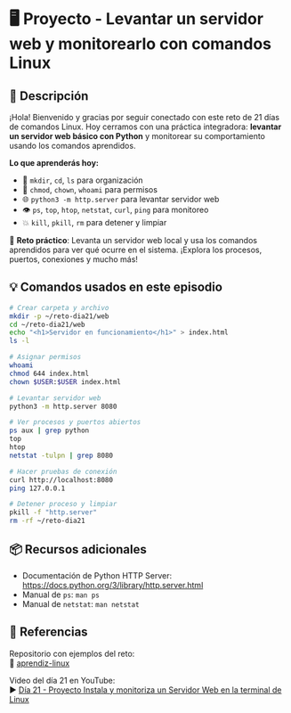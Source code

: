 # 🖥️ Proyecto - Levantar un servidor web y monitorearlo con comandos Linux

## 📘 Descripción

¡Hola! Bienvenido y gracias por seguir conectado con este reto de 21 días de comandos Linux. Hoy cerramos con una práctica integradora: **levantar un servidor web básico con Python** y monitorear su comportamiento usando los comandos aprendidos.

**Lo que aprenderás hoy:**

- 📂 `mkdir`, `cd`, `ls` para organización
- 🔐 `chmod`, `chown`, `whoami` para permisos
- 🌐 `python3 -m http.server` para levantar servidor web
- 👁️ `ps`, `top`, `htop`, `netstat`, `curl`, `ping` para monitoreo
- 💥 `kill`, `pkill`, `rm` para detener y limpiar

🔧 **Reto práctico**: Levanta un servidor web local y usa los comandos aprendidos para ver qué ocurre en el sistema. ¡Explora los procesos, puertos, conexiones y mucho más!

## 💡 Comandos usados en este episodio

```bash
# Crear carpeta y archivo
mkdir -p ~/reto-dia21/web
cd ~/reto-dia21/web
echo "<h1>Servidor en funcionamiento</h1>" > index.html
ls -l

# Asignar permisos
whoami
chmod 644 index.html
chown $USER:$USER index.html

# Levantar servidor web
python3 -m http.server 8080

# Ver procesos y puertos abiertos
ps aux | grep python
top
htop
netstat -tulpn | grep 8080

# Hacer pruebas de conexión
curl http://localhost:8080
ping 127.0.0.1

# Detener proceso y limpiar
pkill -f "http.server"
rm -rf ~/reto-dia21
```

## 📦 Recursos adicionales

- Documentación de Python HTTP Server: https://docs.python.org/3/library/http.server.html
- Manual de `ps`: `man ps`
- Manual de `netstat`: `man netstat`

## 🎥 Referencias

Repositorio con ejemplos del reto:  
📁 [aprendiz-linux](https://github.com/jorgearma1982/aprendiz-linux/tree/main/21_dias_comandos_basicos)

Video del día 21 en YouTube:  
▶️ [Día 21 - Proyecto Instala y monitoriza un Servidor Web en la terminal de Linux](https://youtu.be/_8MQZvYhcuw)
